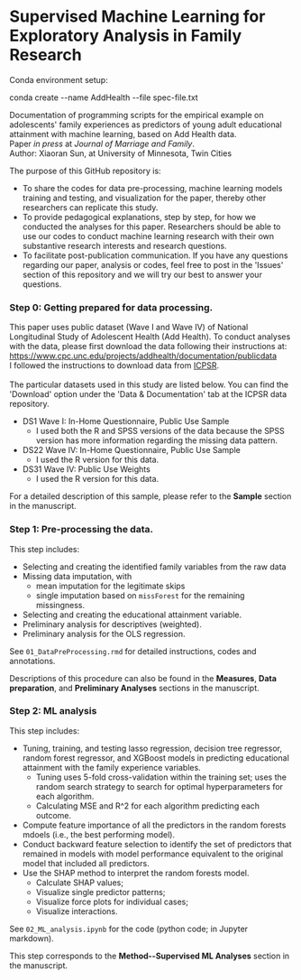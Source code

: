 # Supervised Machine Learning for Exploratory Analysis in Family Research

Conda environment setup:

conda create --name AddHealth --file spec-file.txt



Documentation of programming scripts for the empirical example on adolescents' family experiences as predictors of young adult educational attainment with machine learning, based on Add Health data. <br>
Paper <i>in press</i> at <i>Journal of Marriage and Family</i>. <br>
Author: Xiaoran Sun, at University of Minnesota, Twin Cities
<br>

The purpose of this GitHub repository is:
* To share the codes for data pre-processing, machine learning models training and testing, and visualization for the paper, thereby other researchers can replicate this study.
* To provide pedagogical explanations, step by step, for how we conducted the analyses for this paper. Researchers should be able to use our codes to conduct machine learning research with their own substantive research interests and research questions.
* To facilitate post-publication communication. If you have any questions regarding our paper, analysis or codes, feel free to post in the 'Issues' section of this repository and we will try our best to answer your questions.

### Step 0: Getting prepared for data processing.
This paper uses public dataset (Wave I and Wave IV) of National Longitudinal Study of Adolescent Health (Add Health). To conduct analyses with the data, please first download the data following their instructions at: https://www.cpc.unc.edu/projects/addhealth/documentation/publicdata
<br>
I followed the instructions to download data from [ICPSR](https://www.icpsr.umich.edu/icpsrweb/ICPSR/studies/21600?archive=ICPSR&q=21600).
<br>
<br>
The particular datasets used in this study are listed below. You can find the 'Download' option under the 'Data & Documentation' tab at the ICPSR data repository.
* DS1 Wave I: In-Home Questionnaire, Public Use Sample
  * I used both the R and SPSS versions of the data because the SPSS version has more information regarding the missing data pattern.
* DS22 Wave IV: In-Home Questionnaire, Public Use Sample
  * I used the R version for this data.
* DS31 Wave IV: Public Use Weights
  * I used the R version for this data.

For a detailed description of this sample, please refer to the **Sample** section in the manuscript.
<br>

### Step 1: Pre-processing the data.
This step includes:
* Selecting and creating the identified family variables from the raw data
* Missing data imputation, with
  * mean imputation for the legitimate skips
  * single imputation based on `missForest` for the remaining missingness.
* Selecting and creating the educational attainment variable.
* Preliminary analysis for descriptives (weighted).
* Preliminary analysis for the OLS regression.

See `01_DataPreProcessing.rmd` for detailed instructions, codes and annotations. <br>

Descriptions of this procedure can also be found in the **Measures**, **Data preparation**, and **Preliminary Analyses** sections in the manuscript.
<br>

### Step 2: ML analysis
This step includes:
* Tuning, training, and testing lasso regression, decision tree regressor, random forest regressor, and XGBoost models in predicting educational attainment with the family experience variables.
  * Tuning uses 5-fold cross-validation within the training set; uses the random search strategy to search for optimal hyperparameters for each algorithm.
  * Calculating MSE and R^2 for each algorithm predicting each outcome.
* Compute feature importance of all the predictors in the random forests mdoels (i.e., the best performing model).
* Conduct backward feature selection to identify the set of predictors that remained in models with model performance equivalent to the original model that included all predictors.
* Use the SHAP method to interpret the random forests model.
  * Calculate SHAP values;
  * Visualize single predictor patterns;
  * Visualize force plots for individual cases;
  * Visualize interactions.
 

See `02_ML_analysis.ipynb` for the code (python code; in Jupyter markdown).

This step corresponds to the **Method--Supervised ML Analyses** section in the manuscript.
<br>






